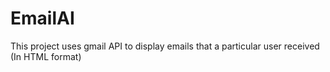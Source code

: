 # EmailAI

This project uses gmail API to display emails that a particular user received
(In HTML format)


